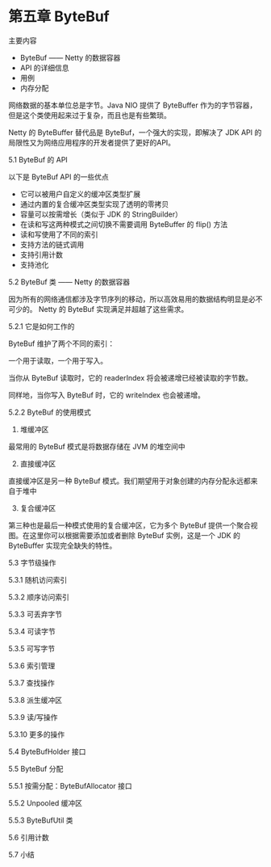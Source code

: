 # 第五章 ByteBuf

主要内容

- ByteBuf —— Netty 的数据容器
- API 的详细信息
- 用例
- 内存分配

网络数据的基本单位总是字节。Java NIO 提供了 ByteBuffer 作为的字节容器，但是这个类使用起来过于复杂，而且也是有些繁琐。

Netty 的 ByteBuffer 替代品是 ByteBuf，一个强大的实现，即解决了 JDK API 的局限性又为网络应用程序的开发者提供了更好的API。

5.1 ByteBuf 的 API

以下是 ByteBuf API 的一些优点

- 它可以被用户自定义的缓冲区类型扩展
- 通过内置的复合缓冲区类型实现了透明的零拷贝
- 容量可以按需增长（类似于 JDK 的 StringBuilder）
- 在读和写这两种模式之间切换不需要调用 ByteBuffer 的 flip() 方法
- 读和写使用了不同的索引
- 支持方法的链式调用
- 支持引用计数
- 支持池化

5.2 ByteBuf 类 —— Netty 的数据容器

因为所有的网络通信都涉及字节序列的移动，所以高效易用的数据结构明显是必不可少的。
Netty 的 ByteBuf 实现满足并超越了这些需求。

5.2.1 它是如何工作的

ByteBuf 维护了两个不同的索引：

一个用于读取，一个用于写入。

当你从 ByteBuf 读取时，它的 readerIndex 将会被递增已经被读取的字节数。

同样地，当你写入 ByteBuf 时，它的 writeIndex 也会被递增。


5.2.2 ByteBuf 的使用模式

1. 堆缓冲区

最常用的 ByteBuf 模式是将数据存储在 JVM 的堆空间中

2. 直接缓冲区

直接缓冲区是另一种 ByteBuf 模式。我们期望用于对象创建的内存分配永远都来自于堆中

3. 复合缓冲区

第三种也是最后一种模式使用的复合缓冲区，它为多个 ByteBuf 提供一个聚合视图。在这里你可以根据需要添加或者删除 ByteBuf 实例，这是一个 JDK 的 ByteBuffer 实现完全缺失的特性。

5.3 字节级操作

5.3.1 随机访问索引

5.3.2 顺序访问索引

5.3.3 可丢弃字节

5.3.4 可读字节

5.3.5 可写字节

5.3.6 索引管理

5.3.7 查找操作

5.3.8 派生缓冲区

5.3.9 读/写操作

5.3.10 更多的操作

5.4 ByteBufHolder 接口

5.5 ByteBuf 分配

5.5.1 按需分配：ByteBufAllocator 接口

5.5.2 Unpooled 缓冲区

5.5.3 ByteBufUtil 类

5.6 引用计数

5.7 小结

